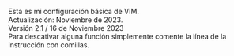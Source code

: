 Esta es mi configuración básica de VIM. </br>
Actualización: Noviembre de 2023. </br>
Versión 2.1 / 16 de Noviembre 2023  </br>
Para descativar alguna función simplemente comente la línea de la instrucción con comillas.
